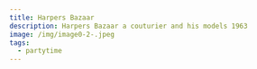 ```yaml
---
title: Harpers Bazaar
description: Harpers Bazaar a couturier and his models 1963
image: /img/image0-2-.jpeg
tags:
  - partytime
---
```

